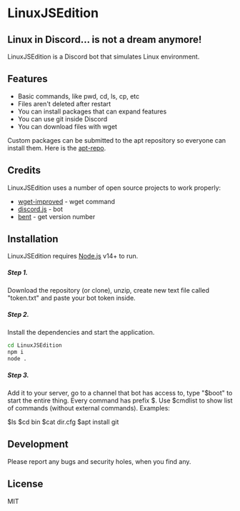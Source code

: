 # LinuxJSEdition
## Linux in Discord... is not a dream anymore!

LinuxJSEdition is a Discord bot that simulates Linux environment.

## Features

- Basic commands, like pwd, cd, ls, cp, etc
- Files aren't deleted after restart
- You can install packages that can expand features
- You can use git inside Discord
- You can download files with wget

Custom packages can be submitted to the apt repository so everyone can install them. Here is the [apt-repo].

## Credits

LinuxJSEdition uses a number of open source projects to work properly:

- [wget-improved] - wget command
- [discord.js] - bot
- [bent] - get version number

## Installation

LinuxJSEdition requires [Node.js](https://nodejs.org/) v14+ to run.

##### Step 1.
Download the repository (or clone), unzip, create new text file called "token.txt" and paste your bot token inside.
##### Step 2.
Install the dependencies and start the application.

```sh
cd LinuxJSEdition
npm i
node .
```

##### Step 3.
Add it to your server, go to a channel that bot has access to, type "$boot" to start the entire thing.
Every command has prefix $.
Use $cmdlist to show list of commands (without external commands).
Examples:

$ls
$cd bin
$cat dir.cfg
$apt install git

## Development
Please report any bugs and security holes, when you find any.
## License

MIT

   [apt-repo]: <https://github.com/Davilarek/apt-repo>
   [wget-improved]: <https://github.com/bearjaws/node-wget>
   [discord.js]: <https://github.com/discordjs/discord.js/>
   [console-title]: <https://github.com/daguej/node-console-title>
   [dill]: <https://github.com/joemccann/dillinger>
   [git-repo-url]: <https://github.com/joemccann/dillinger.git>
   [node.js]: <http://nodejs.org>
   [bent]: <https://github.com/mikeal/bent>
